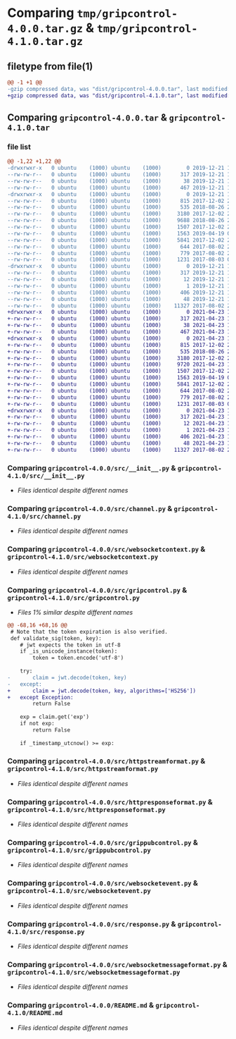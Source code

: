 # Comparing `tmp/gripcontrol-4.0.0.tar.gz` & `tmp/gripcontrol-4.1.0.tar.gz`

## filetype from file(1)

```diff
@@ -1 +1 @@
-gzip compressed data, was "dist/gripcontrol-4.0.0.tar", last modified: Sat Dec 21 17:31:47 2019, max compression
+gzip compressed data, was "dist/gripcontrol-4.1.0.tar", last modified: Fri Apr 23 18:37:57 2021, max compression
```

## Comparing `gripcontrol-4.0.0.tar` & `gripcontrol-4.1.0.tar`

### file list

```diff
@@ -1,22 +1,22 @@
-drwxrwxr-x   0 ubuntu    (1000) ubuntu    (1000)        0 2019-12-21 17:31:47.000000 gripcontrol-4.0.0/
--rw-rw-r--   0 ubuntu    (1000) ubuntu    (1000)      317 2019-12-21 17:31:47.000000 gripcontrol-4.0.0/PKG-INFO
--rw-rw-r--   0 ubuntu    (1000) ubuntu    (1000)       38 2019-12-21 17:31:47.000000 gripcontrol-4.0.0/setup.cfg
--rw-rw-r--   0 ubuntu    (1000) ubuntu    (1000)      467 2019-12-21 17:31:41.000000 gripcontrol-4.0.0/setup.py
-drwxrwxr-x   0 ubuntu    (1000) ubuntu    (1000)        0 2019-12-21 17:31:47.000000 gripcontrol-4.0.0/src/
--rw-rw-r--   0 ubuntu    (1000) ubuntu    (1000)      815 2017-12-02 22:47:15.000000 gripcontrol-4.0.0/src/__init__.py
--rw-rw-r--   0 ubuntu    (1000) ubuntu    (1000)      535 2018-08-26 23:31:32.000000 gripcontrol-4.0.0/src/channel.py
--rw-rw-r--   0 ubuntu    (1000) ubuntu    (1000)     3180 2017-12-02 22:47:15.000000 gripcontrol-4.0.0/src/websocketcontext.py
--rw-rw-r--   0 ubuntu    (1000) ubuntu    (1000)     9688 2018-08-26 23:31:32.000000 gripcontrol-4.0.0/src/gripcontrol.py
--rw-rw-r--   0 ubuntu    (1000) ubuntu    (1000)     1507 2017-12-02 22:47:15.000000 gripcontrol-4.0.0/src/httpstreamformat.py
--rw-rw-r--   0 ubuntu    (1000) ubuntu    (1000)     1563 2019-04-19 02:41:02.000000 gripcontrol-4.0.0/src/httpresponseformat.py
--rw-rw-r--   0 ubuntu    (1000) ubuntu    (1000)     5841 2017-12-02 22:47:15.000000 gripcontrol-4.0.0/src/grippubcontrol.py
--rw-rw-r--   0 ubuntu    (1000) ubuntu    (1000)      644 2017-08-02 23:29:31.000000 gripcontrol-4.0.0/src/websocketevent.py
--rw-rw-r--   0 ubuntu    (1000) ubuntu    (1000)      779 2017-08-02 23:29:31.000000 gripcontrol-4.0.0/src/response.py
--rw-rw-r--   0 ubuntu    (1000) ubuntu    (1000)     1231 2017-08-03 02:03:01.000000 gripcontrol-4.0.0/src/websocketmessageformat.py
-drwxrwxr-x   0 ubuntu    (1000) ubuntu    (1000)        0 2019-12-21 17:31:47.000000 gripcontrol-4.0.0/gripcontrol.egg-info/
--rw-rw-r--   0 ubuntu    (1000) ubuntu    (1000)      317 2019-12-21 17:31:47.000000 gripcontrol-4.0.0/gripcontrol.egg-info/PKG-INFO
--rw-rw-r--   0 ubuntu    (1000) ubuntu    (1000)       12 2019-12-21 17:31:47.000000 gripcontrol-4.0.0/gripcontrol.egg-info/top_level.txt
--rw-rw-r--   0 ubuntu    (1000) ubuntu    (1000)        1 2019-12-21 17:31:47.000000 gripcontrol-4.0.0/gripcontrol.egg-info/dependency_links.txt
--rw-rw-r--   0 ubuntu    (1000) ubuntu    (1000)      406 2019-12-21 17:31:47.000000 gripcontrol-4.0.0/gripcontrol.egg-info/SOURCES.txt
--rw-rw-r--   0 ubuntu    (1000) ubuntu    (1000)       48 2019-12-21 17:31:47.000000 gripcontrol-4.0.0/gripcontrol.egg-info/requires.txt
--rw-rw-r--   0 ubuntu    (1000) ubuntu    (1000)    11327 2017-08-02 23:29:31.000000 gripcontrol-4.0.0/README.md
+drwxrwxr-x   0 ubuntu    (1000) ubuntu    (1000)        0 2021-04-23 18:37:57.000000 gripcontrol-4.1.0/
+-rw-rw-r--   0 ubuntu    (1000) ubuntu    (1000)      317 2021-04-23 18:37:57.000000 gripcontrol-4.1.0/PKG-INFO
+-rw-rw-r--   0 ubuntu    (1000) ubuntu    (1000)       38 2021-04-23 18:37:57.000000 gripcontrol-4.1.0/setup.cfg
+-rw-rw-r--   0 ubuntu    (1000) ubuntu    (1000)      467 2021-04-23 18:37:54.000000 gripcontrol-4.1.0/setup.py
+drwxrwxr-x   0 ubuntu    (1000) ubuntu    (1000)        0 2021-04-23 18:37:57.000000 gripcontrol-4.1.0/src/
+-rw-rw-r--   0 ubuntu    (1000) ubuntu    (1000)      815 2017-12-02 22:47:15.000000 gripcontrol-4.1.0/src/__init__.py
+-rw-rw-r--   0 ubuntu    (1000) ubuntu    (1000)      535 2018-08-26 23:31:32.000000 gripcontrol-4.1.0/src/channel.py
+-rw-rw-r--   0 ubuntu    (1000) ubuntu    (1000)     3180 2017-12-02 22:47:15.000000 gripcontrol-4.1.0/src/websocketcontext.py
+-rw-rw-r--   0 ubuntu    (1000) ubuntu    (1000)     9720 2021-04-23 18:37:54.000000 gripcontrol-4.1.0/src/gripcontrol.py
+-rw-rw-r--   0 ubuntu    (1000) ubuntu    (1000)     1507 2017-12-02 22:47:15.000000 gripcontrol-4.1.0/src/httpstreamformat.py
+-rw-rw-r--   0 ubuntu    (1000) ubuntu    (1000)     1563 2019-04-19 02:41:02.000000 gripcontrol-4.1.0/src/httpresponseformat.py
+-rw-rw-r--   0 ubuntu    (1000) ubuntu    (1000)     5841 2017-12-02 22:47:15.000000 gripcontrol-4.1.0/src/grippubcontrol.py
+-rw-rw-r--   0 ubuntu    (1000) ubuntu    (1000)      644 2017-08-02 23:29:31.000000 gripcontrol-4.1.0/src/websocketevent.py
+-rw-rw-r--   0 ubuntu    (1000) ubuntu    (1000)      779 2017-08-02 23:29:31.000000 gripcontrol-4.1.0/src/response.py
+-rw-rw-r--   0 ubuntu    (1000) ubuntu    (1000)     1231 2017-08-03 02:03:01.000000 gripcontrol-4.1.0/src/websocketmessageformat.py
+drwxrwxr-x   0 ubuntu    (1000) ubuntu    (1000)        0 2021-04-23 18:37:57.000000 gripcontrol-4.1.0/gripcontrol.egg-info/
+-rw-rw-r--   0 ubuntu    (1000) ubuntu    (1000)      317 2021-04-23 18:37:57.000000 gripcontrol-4.1.0/gripcontrol.egg-info/PKG-INFO
+-rw-rw-r--   0 ubuntu    (1000) ubuntu    (1000)       12 2021-04-23 18:37:57.000000 gripcontrol-4.1.0/gripcontrol.egg-info/top_level.txt
+-rw-rw-r--   0 ubuntu    (1000) ubuntu    (1000)        1 2021-04-23 18:37:57.000000 gripcontrol-4.1.0/gripcontrol.egg-info/dependency_links.txt
+-rw-rw-r--   0 ubuntu    (1000) ubuntu    (1000)      406 2021-04-23 18:37:57.000000 gripcontrol-4.1.0/gripcontrol.egg-info/SOURCES.txt
+-rw-rw-r--   0 ubuntu    (1000) ubuntu    (1000)       48 2021-04-23 18:37:57.000000 gripcontrol-4.1.0/gripcontrol.egg-info/requires.txt
+-rw-rw-r--   0 ubuntu    (1000) ubuntu    (1000)    11327 2017-08-02 23:29:31.000000 gripcontrol-4.1.0/README.md
```

### Comparing `gripcontrol-4.0.0/src/__init__.py` & `gripcontrol-4.1.0/src/__init__.py`

 * *Files identical despite different names*

### Comparing `gripcontrol-4.0.0/src/channel.py` & `gripcontrol-4.1.0/src/channel.py`

 * *Files identical despite different names*

### Comparing `gripcontrol-4.0.0/src/websocketcontext.py` & `gripcontrol-4.1.0/src/websocketcontext.py`

 * *Files identical despite different names*

### Comparing `gripcontrol-4.0.0/src/gripcontrol.py` & `gripcontrol-4.1.0/src/gripcontrol.py`

 * *Files 1% similar despite different names*

```diff
@@ -68,16 +68,16 @@
 # Note that the token expiration is also verified.
 def validate_sig(token, key):
 	# jwt expects the token in utf-8
 	if _is_unicode_instance(token):
 		token = token.encode('utf-8')	
 
 	try:
-		claim = jwt.decode(token, key)
-	except:
+		claim = jwt.decode(token, key, algorithms=['HS256'])
+	except Exception:
 		return False
 
 	exp = claim.get('exp')
 	if not exp:
 		return False
 
 	if _timestamp_utcnow() >= exp:
```

### Comparing `gripcontrol-4.0.0/src/httpstreamformat.py` & `gripcontrol-4.1.0/src/httpstreamformat.py`

 * *Files identical despite different names*

### Comparing `gripcontrol-4.0.0/src/httpresponseformat.py` & `gripcontrol-4.1.0/src/httpresponseformat.py`

 * *Files identical despite different names*

### Comparing `gripcontrol-4.0.0/src/grippubcontrol.py` & `gripcontrol-4.1.0/src/grippubcontrol.py`

 * *Files identical despite different names*

### Comparing `gripcontrol-4.0.0/src/websocketevent.py` & `gripcontrol-4.1.0/src/websocketevent.py`

 * *Files identical despite different names*

### Comparing `gripcontrol-4.0.0/src/response.py` & `gripcontrol-4.1.0/src/response.py`

 * *Files identical despite different names*

### Comparing `gripcontrol-4.0.0/src/websocketmessageformat.py` & `gripcontrol-4.1.0/src/websocketmessageformat.py`

 * *Files identical despite different names*

### Comparing `gripcontrol-4.0.0/README.md` & `gripcontrol-4.1.0/README.md`

 * *Files identical despite different names*

